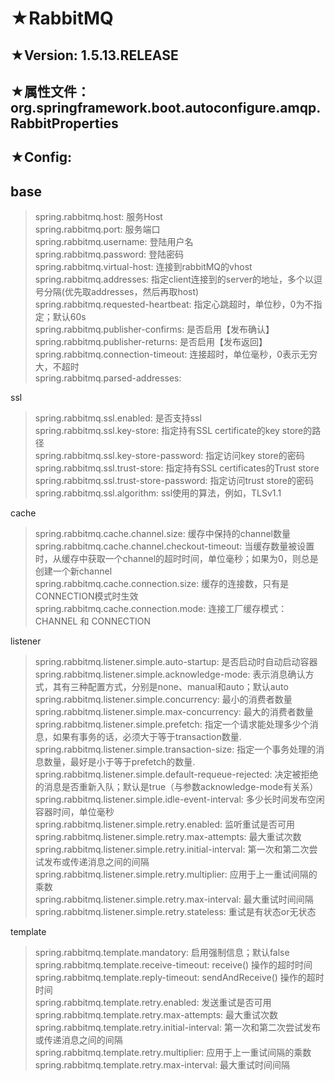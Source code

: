 ★RabbitMQ
==========

★Version: 1.5.13.RELEASE
-------------------------

★属性文件：org.springframework.boot.autoconfigure.amqp.RabbitProperties
------------------------------------------------------------------------

★Config:
---------

base
----

> spring.rabbitmq.host: 服务Host<br>
> spring.rabbitmq.port: 服务端口<br>
> spring.rabbitmq.username: 登陆用户名<br>
> spring.rabbitmq.password: 登陆密码 <br>
> spring.rabbitmq.virtual-host: 连接到rabbitMQ的vhost<br>
> spring.rabbitmq.addresses: 指定client连接到的server的地址，多个以逗号分隔(优先取addresses，然后再取host)<br>
> spring.rabbitmq.requested-heartbeat: 指定心跳超时，单位秒，0为不指定；默认60s<br>
> spring.rabbitmq.publisher-confirms: 是否启用【发布确认】<br>
> spring.rabbitmq.publisher-returns: 是否启用【发布返回】<br>
> spring.rabbitmq.connection-timeout: 连接超时，单位毫秒，0表示无穷大，不超时<br>
> spring.rabbitmq.parsed-addresses:<br>

ssl

> spring.rabbitmq.ssl.enabled: 是否支持ssl<br>
> spring.rabbitmq.ssl.key-store: 指定持有SSL certificate的key store的路径<br>
> spring.rabbitmq.ssl.key-store-password: 指定访问key store的密码<br>
> spring.rabbitmq.ssl.trust-store: 指定持有SSL certificates的Trust store<br>
> spring.rabbitmq.ssl.trust-store-password: 指定访问trust store的密码<br>
> spring.rabbitmq.ssl.algorithm: ssl使用的算法，例如，TLSv1.1<br>

cache

> spring.rabbitmq.cache.channel.size: 缓存中保持的channel数量<br>
> spring.rabbitmq.cache.channel.checkout-timeout: 当缓存数量被设置时，从缓存中获取一个channel的超时时间，单位毫秒；如果为0，则总是创建一个新channel<br>
> spring.rabbitmq.cache.connection.size: 缓存的连接数，只有是CONNECTION模式时生效<br>
> spring.rabbitmq.cache.connection.mode: 连接工厂缓存模式：CHANNEL 和 CONNECTION<br>

listener

> spring.rabbitmq.listener.simple.auto-startup: 是否启动时自动启动容器<br>
> spring.rabbitmq.listener.simple.acknowledge-mode: 表示消息确认方式，其有三种配置方式，分别是none、manual和auto；默认auto<br>
> spring.rabbitmq.listener.simple.concurrency: 最小的消费者数量<br>
> spring.rabbitmq.listener.simple.max-concurrency: 最大的消费者数量<br>
> spring.rabbitmq.listener.simple.prefetch: 指定一个请求能处理多少个消息，如果有事务的话，必须大于等于transaction数量.<br>
> spring.rabbitmq.listener.simple.transaction-size: 指定一个事务处理的消息数量，最好是小于等于prefetch的数量.<br>
> spring.rabbitmq.listener.simple.default-requeue-rejected: 决定被拒绝的消息是否重新入队；默认是true（与参数acknowledge-mode有关系）<br>
> spring.rabbitmq.listener.simple.idle-event-interval: 多少长时间发布空闲容器时间，单位毫秒<br>
> spring.rabbitmq.listener.simple.retry.enabled: 监听重试是否可用<br>
> spring.rabbitmq.listener.simple.retry.max-attempts: 最大重试次数<br>
> spring.rabbitmq.listener.simple.retry.initial-interval: 第一次和第二次尝试发布或传递消息之间的间隔<br>
> spring.rabbitmq.listener.simple.retry.multiplier: 应用于上一重试间隔的乘数<br>
> spring.rabbitmq.listener.simple.retry.max-interval: 最大重试时间间隔<br>
> spring.rabbitmq.listener.simple.retry.stateless: 重试是有状态or无状态<br>

template

> spring.rabbitmq.template.mandatory: 启用强制信息；默认false<br>
> spring.rabbitmq.template.receive-timeout: receive() 操作的超时时间<br>
> spring.rabbitmq.template.reply-timeout: sendAndReceive() 操作的超时时间<br>
> spring.rabbitmq.template.retry.enabled: 发送重试是否可用<br>
> spring.rabbitmq.template.retry.max-attempts: 最大重试次数<br>
> spring.rabbitmq.template.retry.initial-interval: 第一次和第二次尝试发布或传递消息之间的间隔<br>
> spring.rabbitmq.template.retry.multiplier: 应用于上一重试间隔的乘数<br>
> spring.rabbitmq.template.retry.max-interval: 最大重试时间间隔<br>
